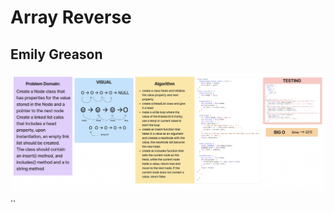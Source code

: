 # Array Reverse

## Emily Greason

![linked-list-white-board](./Screenshot%202023-07-17%20at%208.27.47%20PM.png)
..
